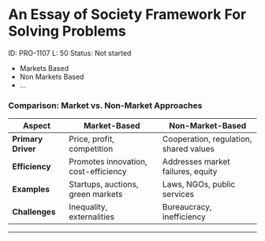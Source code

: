 # An Essay of Society Framework For Solving Problems

ID: PRO-1107
L: 50
Status: Not started

- Markets Based
- Non Markets Based
- …

### **Comparison: Market vs. Non-Market Approaches**

| **Aspect** | **Market-Based** | **Non-Market-Based** |
| --- | --- | --- |
| **Primary Driver** | Price, profit, competition | Cooperation, regulation, shared values |
| **Efficiency** | Promotes innovation, cost-efficiency | Addresses market failures, equity |
| **Examples** | Startups, auctions, green markets | Laws, NGOs, public services |
| **Challenges** | Inequality, externalities | Bureaucracy, inefficiency |

---